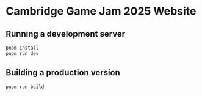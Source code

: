 # Cambridge Game Jam 2025 Website

## Running a development server

```bash
pnpm install
pnpm run dev
```

## Building a production version

```bash
pnpm run build
```
